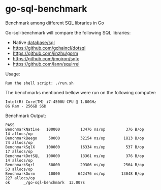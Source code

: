 go-sql-benchmark
================

Benchmark among different SQL libraries in Go


Go-sql-benchmark will compare the following SQL libraries:

- Native [database/sql](http://golang.org/pkg/database/sql/driver/)
- https://github.com/gchaincl/dotsql
- https://github.com/jinzhu/gorm
- https://github.com/jmoiron/sqlx
- https://github.com/lann/squirrel


Usage:

    Run the shell script: ./run.sh


The benchmarks mentioned bellow were run on the following computer:

    Intel(R) Core(TM) i7-4500U CPU @ 1.80GHz
    8G Ram - 256GB SSD


Benchmark Output:

    PASS
    BenchmarkNative   100000         13476 ns/op         376 B/op         14 allocs/op
    BenchmarkBeego     50000         32154 ns/op        1813 B/op         74 allocs/op
    BenchmarkSqlX     100000         16334 ns/op         537 B/op         17 allocs/op
    BenchmarkDotSQL   100000         13361 ns/op         376 B/op         14 allocs/op
    BenchmarkSqrl      50000         29306 ns/op        2564 B/op         53 allocs/op
    BenchmarkGorm      10000        642476 ns/op       13048 B/op        227 allocs/op
    ok      _/go-sql-benchmark  13.007s

